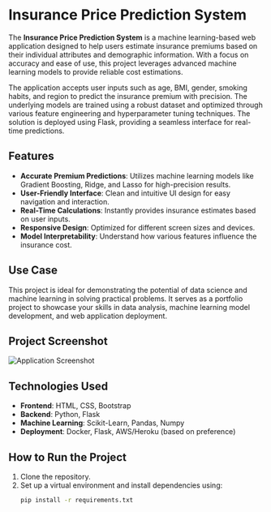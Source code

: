 # Insurance Price Prediction System

The **Insurance Price Prediction System** is a machine learning-based web application designed to help users estimate insurance premiums based on their individual attributes and demographic information. With a focus on accuracy and ease of use, this project leverages advanced machine learning models to provide reliable cost estimations.

The application accepts user inputs such as age, BMI, gender, smoking habits, and region to predict the insurance premium with precision. The underlying models are trained using a robust dataset and optimized through various feature engineering and hyperparameter tuning techniques. The solution is deployed using Flask, providing a seamless interface for real-time predictions.

## Features
- **Accurate Premium Predictions**: Utilizes machine learning models like Gradient Boosting, Ridge, and Lasso for high-precision results.
- **User-Friendly Interface**: Clean and intuitive UI design for easy navigation and interaction.
- **Real-Time Calculations**: Instantly provides insurance estimates based on user inputs.
- **Responsive Design**: Optimized for different screen sizes and devices.
- **Model Interpretability**: Understand how various features influence the insurance cost.

## Use Case
This project is ideal for demonstrating the potential of data science and machine learning in solving practical problems. It serves as a portfolio project to showcase your skills in data analysis, machine learning model development, and web application deployment.

## Project Screenshot
![Application Screenshot](app_ss.png)

## Technologies Used
- **Frontend**: HTML, CSS, Bootstrap
- **Backend**: Python, Flask
- **Machine Learning**: Scikit-Learn, Pandas, Numpy
- **Deployment**: Docker, Flask, AWS/Heroku (based on preference)

## How to Run the Project
1. Clone the repository.
2. Set up a virtual environment and install dependencies using:
   ```bash
   pip install -r requirements.txt
